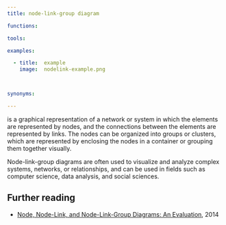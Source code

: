 ```yaml
---
title: node-link-group diagram

functions:

tools:

examples:

  - title:  example
    image:  nodelink-example.png



synonyms:

---
```


 is a graphical representation of a network or system in which the elements are represented by nodes, and the connections between the elements are represented by links. The nodes can be organized into groups or clusters, which are represented by enclosing the nodes in a container or grouping them together visually. 

<!--more-->

Node-link-group diagrams are often used to visualize and analyze complex systems, networks, or relationships, and can be used in fields such as computer science, data analysis, and social sciences.

[//]: # (Generated with GPT-3. @Todo rewrite)

## Further reading
- [Node, Node-Link, and Node-Link-Group Diagrams: An Evaluation](https://www.researchgate.net/publication/261475318_Node_Node-Link_and_Node-Link-Group_Diagrams_An_Evaluation), 2014
